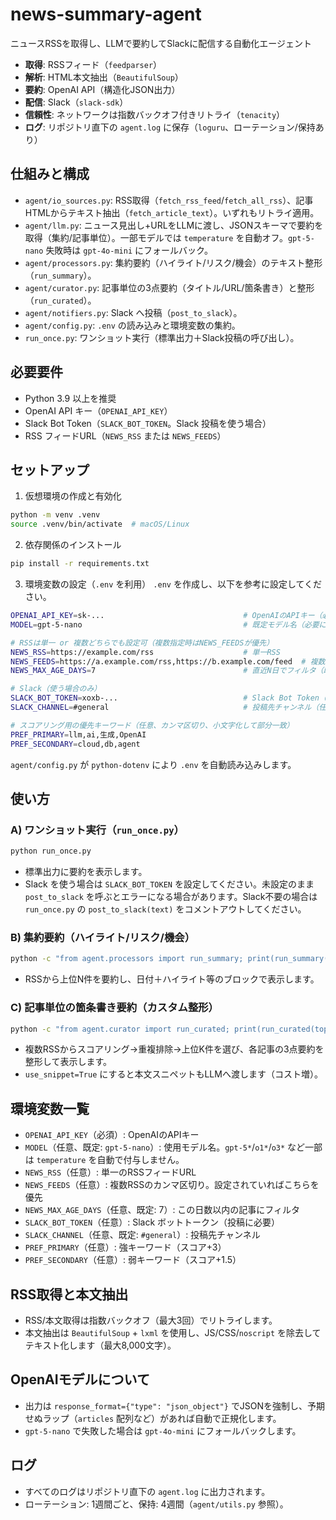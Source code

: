 # news-summary-agent
ニュースRSSを取得し、LLMで要約してSlackに配信する自動化エージェント

- **取得**: RSSフィード（`feedparser`）
- **解析**: HTML本文抽出（`BeautifulSoup`）
- **要約**: OpenAI API（構造化JSON出力）
- **配信**: Slack（`slack-sdk`）
- **信頼性**: ネットワークは指数バックオフ付きリトライ（`tenacity`）
- **ログ**: リポジトリ直下の `agent.log` に保存（`loguru`、ローテーション/保持あり）

## 仕組みと構成
- `agent/io_sources.py`: RSS取得（`fetch_rss_feed`/`fetch_all_rss`）、記事HTMLからテキスト抽出（`fetch_article_text`）。いずれもリトライ適用。
- `agent/llm.py`: ニュース見出し+URLをLLMに渡し、JSONスキーマで要約を取得（集約/記事単位）。一部モデルでは `temperature` を自動オフ。`gpt-5-nano` 失敗時は `gpt-4o-mini` にフォールバック。
- `agent/processors.py`: 集約要約（ハイライト/リスク/機会）のテキスト整形（`run_summary`）。
- `agent/curator.py`: 記事単位の3点要約（タイトル/URL/箇条書き）と整形（`run_curated`）。
- `agent/notifiers.py`: Slack へ投稿（`post_to_slack`）。
- `agent/config.py`: `.env` の読み込みと環境変数の集約。
- `run_once.py`: ワンショット実行（標準出力＋Slack投稿の呼び出し）。

## 必要要件
- Python 3.9 以上を推奨
- OpenAI API キー（`OPENAI_API_KEY`）
- Slack Bot Token（`SLACK_BOT_TOKEN`。Slack 投稿を使う場合）
- RSS フィードURL（`NEWS_RSS` または `NEWS_FEEDS`）

## セットアップ
1) 仮想環境の作成と有効化
```bash
python -m venv .venv
source .venv/bin/activate  # macOS/Linux
```

2) 依存関係のインストール
```bash
pip install -r requirements.txt
```

3) 環境変数の設定（`.env` を利用）
`.env` を作成し、以下を参考に設定してください。
```bash
OPENAI_API_KEY=sk-...                               # OpenAIのAPIキー（必須）
MODEL=gpt-5-nano                                    # 既定モデル名（必要に応じて変更）

# RSSは単一 or 複数どちらでも設定可（複数指定時はNEWS_FEEDSが優先）
NEWS_RSS=https://example.com/rss                    # 単一RSS
NEWS_FEEDS=https://a.example.com/rss,https://b.example.com/feed  # 複数RSS（カンマ区切り）
NEWS_MAX_AGE_DAYS=7                                 # 直近N日でフィルタ（既定: 7）

# Slack（使う場合のみ）
SLACK_BOT_TOKEN=xoxb-...                            # Slack Bot Token（任意）
SLACK_CHANNEL=#general                              # 投稿先チャンネル（任意、既定は #general）

# スコアリング用の優先キーワード（任意、カンマ区切り、小文字化して部分一致）
PREF_PRIMARY=llm,ai,生成,OpenAI
PREF_SECONDARY=cloud,db,agent
```
`agent/config.py` が `python-dotenv` により `.env` を自動読み込みします。

## 使い方
### A) ワンショット実行（`run_once.py`）
```bash
python run_once.py
```
- 標準出力に要約を表示します。
- Slack を使う場合は `SLACK_BOT_TOKEN` を設定してください。未設定のまま `post_to_slack` を呼ぶとエラーになる場合があります。Slack不要の場合は `run_once.py` の `post_to_slack(text)` をコメントアウトしてください。

### B) 集約要約（ハイライト/リスク/機会）
```bash
python -c "from agent.processors import run_summary; print(run_summary(top_n=6))"
```
- RSSから上位N件を要約し、日付＋ハイライト等のブロックで表示します。

### C) 記事単位の箇条書き要約（カスタム整形）
```bash
python -c "from agent.curator import run_curated; print(run_curated(top_k=5, per_feed=10, use_snippet=False))"
```
- 複数RSSからスコアリング→重複排除→上位K件を選び、各記事の3点要約を整形して表示します。
- `use_snippet=True` にすると本文スニペットもLLMへ渡します（コスト増）。

## 環境変数一覧
- `OPENAI_API_KEY`（必須）: OpenAIのAPIキー
- `MODEL`（任意、既定: `gpt-5-nano`）: 使用モデル名。`gpt-5*`/`o1*`/`o3*` など一部は `temperature` を自動で付与しません。
- `NEWS_RSS`（任意）: 単一のRSSフィードURL
- `NEWS_FEEDS`（任意）: 複数RSSのカンマ区切り。設定されていればこちらを優先
- `NEWS_MAX_AGE_DAYS`（任意、既定: 7）: この日数以内の記事にフィルタ
- `SLACK_BOT_TOKEN`（任意）: Slack ボットトークン（投稿に必要）
- `SLACK_CHANNEL`（任意、既定: `#general`）: 投稿先チャンネル
- `PREF_PRIMARY`（任意）: 強キーワード（スコア+3）
- `PREF_SECONDARY`（任意）: 弱キーワード（スコア+1.5）

## RSS取得と本文抽出
- RSS/本文取得は指数バックオフ（最大3回）でリトライします。
- 本文抽出は `BeautifulSoup` + `lxml` を使用し、JS/CSS/`noscript` を除去してテキスト化します（最大8,000文字）。

## OpenAIモデルについて
- 出力は `response_format={"type": "json_object"}` でJSONを強制し、予期せぬラップ（`articles` 配列など）があれば自動で正規化します。
- `gpt-5-nano` で失敗した場合は `gpt-4o-mini` にフォールバックします。

## ログ
- すべてのログはリポジトリ直下の `agent.log` に出力されます。
- ローテーション: 1週間ごと、保持: 4週間（`agent/utils.py` 参照）。 
